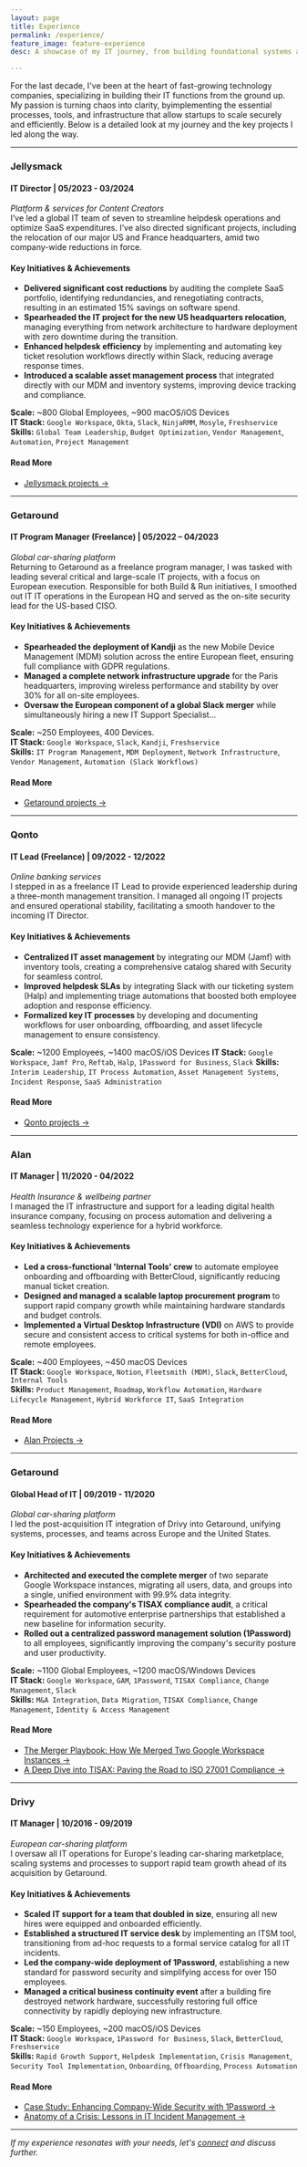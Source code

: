 ```yaml
---
layout: page
title: Experience
permalink: /experience/
feature_image: feature-experience
desc: A showcase of my IT journey, from building foundational systems at early-stage startups to navigating complex, post-acquisition integrations.

---
```

For the last decade, I've been at the heart of fast-growing technology companies, specializing in building their IT functions from the ground up. My passion is turning chaos into clarity, byimplementing the essential processes, tools, and infrastructure that allow startups to scale securely and efficiently. Below is a detailed look at my journey and the key projects I led along the way.

***

### Jellysmack
#### IT Director | 05/2023 - 03/2024
_Platform & services for Content Creators_\
I’ve led a global IT team of seven to streamline helpdesk operations and optimize SaaS expenditures. I’ve also directed significant projects, including the relocation of our major US and France headquarters, amid two company-wide reductions in force.

#### Key Initiatives & Achievements
* **Delivered significant cost reductions** by auditing the complete SaaS portfolio, identifying redundancies, and renegotiating contracts, resulting in an estimated 15% savings on software spend.
* **Spearheaded the IT project for the new US headquarters relocation**, managing everything from network architecture to hardware deployment with zero downtime during the transition.
* **Enhanced helpdesk efficiency** by implementing and automating key ticket resolution workflows directly within Slack, reducing average response times.
* **Introduced a scalable asset management process** that integrated directly with our MDM and inventory systems, improving device tracking and compliance.

**Scale:** ~800 Global Employees, ~900 macOS/iOS Devices\
**IT Stack:** `Google Workspace`, `Okta`, `Slack`, `NinjaRMM`, `Mosyle`, `Freshservice`\
**Skills:** `Global Team Leadership`, `Budget Optimization`, `Vendor Management`, `Automation`, `Project Management`

#### Read More
* [Jellysmack projects &rarr;](/category/jellysmack/)

***

### Getaround
#### IT Program Manager (Freelance) | 05/2022 – 04/2023
_Global car-sharing platform_\
Returning to Getaround as a freelance program manager, I was tasked with leading several critical and large-scale IT projects, with a focus on European execution. Responsible for both Build & Run initiatives, I smoothed out IT  IT operations in the European HQ and served as the on-site security lead for the US-based CISO.

#### Key Initiatives & Achievements
* **Spearheaded the deployment of Kandji** as the new Mobile Device Management (MDM) solution across the entire European fleet, ensuring full compliance with GDPR regulations.
* **Managed a complete network infrastructure upgrade** for the Paris headquarters, improving wireless performance and stability by over 30% for all on-site employees.
* **Oversaw the European component of a global Slack merger** while simultaneously hiring a new IT Support Specialist...

**Scale:** ~250 Employees, 400 Devices.\
**IT Stack:** `Google Workspace`, `Slack`, `Kandji`, `Freshservice`\
**Skills:** `IT Program Management`, `MDM Deployment`, `Network Infrastructure`, `Vendor Management`, `Automation (Slack Workflows)`

#### Read More
* [Getaround projects &rarr;](/category/getaround/)


***

### Qonto
#### IT Lead (Freelance) | 09/2022 - 12/2022
_Online banking services_\
I stepped in as a freelance IT Lead to provide experienced leadership during a three-month management transition. I managed all ongoing IT projects and ensured operational stability, facilitating a smooth handover to the incoming IT Director.

#### Key Initiatives & Achievements
* **Centralized IT asset management** by integrating our MDM (Jamf) with inventory tools, creating a comprehensive catalog shared with Security for seamless control.
* **Improved helpdesk SLAs** by integrating Slack with our ticketing system (Halp) and implementing triage automations that boosted both employee adoption and response efficiency.
* **Formalized key IT processes** by developing and documenting workflows for user onboarding, offboarding, and asset lifecycle management to ensure consistency.

**Scale:** ~1200 Employees, ~1400 macOS/iOS Devices
**IT Stack:** `Google Workspace`, `Jamf Pro`, `Reftab`, `Halp`, `1Password for Business`, `Slack`
**Skills:** `Interim Leadership`, `IT Process Automation`, `Asset Management Systems`, `Incident Response`, `SaaS Administration`

#### Read More
* [Qonto projects &rarr;](/category/qonto)

***

### Alan
#### IT Manager | 11/2020 - 04/2022
_Health Insurance & wellbeing partner_\
I managed the IT infrastructure and support for a leading digital health insurance company, focusing on process automation and delivering a seamless technology experience for a hybrid workforce.

#### Key Initiatives & Achievements
* **Led a cross-functional 'Internal Tools' crew** to automate employee onboarding and offboarding with BetterCloud, significantly reducing manual ticket creation.
* **Designed and managed a scalable laptop procurement program** to support rapid company growth while maintaining hardware standards and budget controls.
* **Implemented a Virtual Desktop Infrastructure (VDI)** on AWS to provide secure and consistent access to critical systems for both in-office and remote employees.

**Scale:** ~400 Employees, ~450 macOS Devices\
**IT Stack:** `Google Workspace`, `Notion`, `Fleetsmith (MDM)`, `Slack`, `BetterCloud`, `Internal Tools`\
**Skills:** `Product Management`, `Roadmap`, `Workflow Automation`, `Hardware Lifecycle Management`, `Hybrid Workforce IT`, `SaaS Integration`

#### Read More
* [Alan Projects &rarr;](/category/alan)

***

### Getaround
#### Global Head of IT | 09/2019 - 11/2020
_Global car-sharing platform_\
I led the post-acquisition IT integration of Drivy into Getaround, unifying systems, processes, and teams across Europe and the United States.

#### Key Initiatives & Achievements
* **Architected and executed the complete merger** of two separate Google Workspace instances, migrating all users, data, and groups into a single, unified environment with 99.9% data integrity.
* **Spearheaded the company's TISAX compliance audit**, a critical requirement for automotive enterprise partnerships that established a new baseline for information security.
* **Rolled out a centralized password management solution (1Password)** to all employees, significantly improving the company's security posture and user productivity.

**Scale:** ~1100 Global Employees, ~1200 macOS/Windows Devices\
**IT Stack:** `Google Workspace`, `GAM`, `1Password`, `TISAX Compliance`, `Change Management`, `Slack`\
**Skills:** `M&A Integration`, `Data Migration`, `TISAX Compliance`, `Change Management`, `Identity & Access Management`

#### Read More
* [The Merger Playbook: How We Merged Two Google Workspace Instances &rarr;](/case-study-it-merger-drivy-getaround)
* [A Deep Dive into TISAX: Paving the Road to ISO 27001 Compliance &rarr;](/getaround-tisax-compliance)

***

### Drivy
#### IT Manager | 10/2016 - 09/2019
_European car-sharing platform_\
I oversaw all IT operations for Europe's leading car-sharing marketplace, scaling systems and processes to support rapid team growth ahead of its acquisition by Getaround.

#### Key Initiatives & Achievements
* **Scaled IT support for a team that doubled in size**, ensuring all new hires were equipped and onboarded efficiently.
* **Established a structured IT service desk** by implementing an ITSM tool, transitioning from ad-hoc requests to a formal service catalog for all IT incidents.
* **Led the company-wide deployment of 1Password**, establishing a new standard for password security and simplifying access for over 150 employees.
* **Managed a critical business continuity event** after a building fire destroyed network hardware, successfully restoring full office connectivity by rapidly deploying new infrastructure.

**Scale:** ~150 Employees, ~200 macOS/iOS Devices\
**IT Stack:** `Google Workspace`, `1Password for Business`, `Slack`, `BetterCloud`, `Freshservice`\
**Skills:** `Rapid Growth Support`, `Helpdesk Implementation`, `Crisis Management`, `Security Tool Implementation`, `Onboarding`, `Offboarding`, `Process Automation`

#### Read More
* [Case Study: Enhancing Company-Wide Security with 1Password &rarr;](/drivy-1password-deployment)
* [Anatomy of a Crisis: Lessons in IT Incident Management &rarr;](/case-study-it-crisis-management-drivy)

---
*If my experience resonates with your needs, let's <a href="https://www.linkedin.com/in/hichem-bm/" target="_blank" rel="noopener noreferrer">connect</a> and discuss further.*
